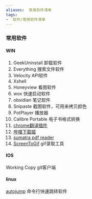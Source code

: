```yaml
---
aliases:  常用软件清单
tags: 
-  软件/常用软件清单
---
```



### 常用软件

#### WIN
1.  GeekUninstall 卸载软件
2.  Everything 搜索文件软件
3.  Velocity  API软件
4.  Xshell 
5.  Honeyview 看图软件
6. wox 快速启动软件
7. obsidian 笔记软件
8. Snipaste 截图软件，可用来拷贝颜色
9. PotPlayer 播放器
10. Calibre Portable 电子书格式转换
11.  [chrome翻译插件](https://chrome.google.com/webstore/detail/google-dictionary-by-goog/mgijmajocgfcbeboacabfgobmjgjcoja/related?hl=en)
12. [ 哔哩下载姬](https://github.com/leiurayer/downkyi)
13. [sumatra pdf reader](https://www.sumatrapdfreader.org/free-pdf-reader)
14. [ScreenToGif](https://github.com/NickeManarin/ScreenToGif/releases?page=4) gif录取工具


#### IOS

Working Copy git客户端

#### linux

[autojump](https://github.com/wting/autojump) 命令行快速跳转软件